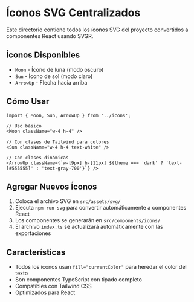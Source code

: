 # Íconos SVG Centralizados

Este directorio contiene todos los íconos SVG del proyecto convertidos a componentes React usando SVGR.

## Íconos Disponibles

- `Moon` - Ícono de luna (modo oscuro)
- `Sun` - Ícono de sol (modo claro)  
- `ArrowUp` - Flecha hacia arriba

## Cómo Usar

```tsx
import { Moon, Sun, ArrowUp } from '../icons';

// Uso básico
<Moon className="w-4 h-4" />

// Con clases de Tailwind para colores
<Sun className="w-4 h-4 text-white" />

// Con clases dinámicas
<ArrowUp className={`w-[9px] h-[11px] ${theme === 'dark' ? 'text-[#555555]' : 'text-gray-700'}`} />
```

## Agregar Nuevos Íconos

1. Coloca el archivo SVG en `src/assets/svg/`
2. Ejecuta `npm run svg` para convertir automáticamente a componentes React
3. Los componentes se generarán en `src/components/icons/`
4. El archivo `index.ts` se actualizará automáticamente con las exportaciones

## Características

- Todos los íconos usan `fill="currentColor"` para heredar el color del texto
- Son componentes TypeScript con tipado completo
- Compatibles con Tailwind CSS
- Optimizados para React 